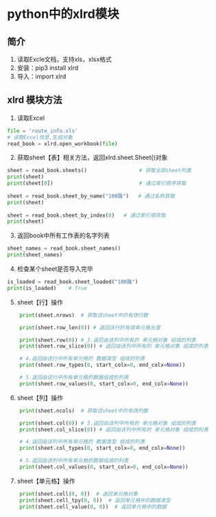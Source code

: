 # python中的xlrd模块

## 简介

1. 读取Excle文档，支持xls，xlsx格式
2. 安装：pip3 install xlrd
3. 导入：import xlrd

## xlrd 模块方法

1. 读取Excel

```python
file = 'route_info.xls'             
# 读取Excel信息,生成对象                    
read_book = xlrd.open_workbook(file)
```

2. 获取sheet【表】相关方法，返回xlrd.sheet.Sheet()对象

```python
sheet = read_book.sheets()                 # 获取全部sheet列表  
print(sheet)                                               
print(sheet[0])                            # 通过索引顺序获取     
                                                           
sheet = read_book.sheet_by_name("100路")   # 通过名称获取        
print(sheet)                                               
                                                           
sheet = read_book.sheet_by_index(0)   # 通过索引顺获取            
print(sheet)                                               
```

3. 返回book中所有工作表的名字列表 

```python
sheet_names = read_book.sheet_names()
print(sheet_names)                   
```

4. 检查某个sheet是否导入完毕

```python
is_loaded = read_book.sheet_loaded("100路")
print(is_loaded)    # True
```

5. sheet【行】操作

```python
    print(sheet.nrows)  # 获取该sheet中的有效行数

    print(sheet.row_len(0)) # 返回该行的有效单元格长度

    print(sheet.row(0)) # 3.返回由该列中所有的 单元格对象 组成的列表
    print(sheet.row_slice(0)) # 返回由该列中所有的 单元格对象 组成的列表

    # 4.返回由该行中所有单元格的 数据类型 组成的列表
    print(sheet.row_types(0, start_colx=0, end_colx=None))

    # 5.返回由该行中所有单元格的数据组成的列表
    print(sheet.row_values(0, start_colx=0, end_colx=None)) 
```

6. sheet【列】操作

```python
    print(sheet.ncols)  # 获取该sheet中的有效列数

    print(sheet.col(0)) # 3.返回由该列中所有的 单元格对象 组成的列表
    print(sheet.col_slice(0)) # 返回由该列中所有的 单元格对象 组成的列表

    # 4.返回由该列中所有单元格的 数据类型 组成的列表
    print(sheet.col_types(0, start_colx=0, end_colx=None))

    # 5.返回由该列中所有单元格的数据组成的列表
    print(sheet.col_values(0, start_colx=0, end_colx=None)) 
```

7. sheet【单元格】操作

```python
    print(sheet.cell(0, 0))  # 返回单元格对象          
    print(sheet.cell_tpy(0, 0))  # 返回单元格中的数据类型  
    print(sheet.cell_value(0, 0))  # 返回单元格中的数据  
```


